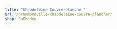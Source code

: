 ```yaml
---
title: "Chapdeleine Couvre-plancher"
url: /drummondville/chapdeleine-couvre-plancher/
shop: Fußböden
---
```


